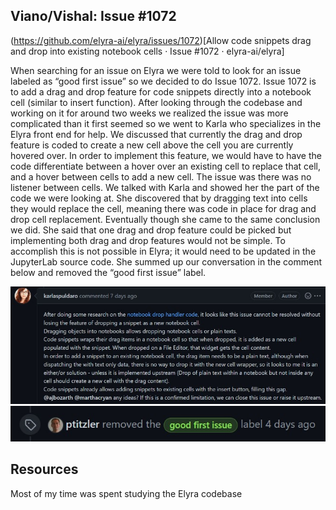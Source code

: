 ## Viano/Vishal: Issue #1072

(https://github.com/elyra-ai/elyra/issues/1072)[Allow code snippets drag and drop into existing notebook cells · Issue #1072 · elyra-ai/elyra]

When searching for an issue on Elyra we were told to look for an issue labeled as “good first issue” so we decided to do Issue 1072. Issue 1072 is to add a drag and drop feature for code snippets directly into a notebook cell (similar to insert function). After looking through the codebase and working on it for around two weeks we realized the issue was more complicated than it first seemed so we went to Karla who specializes in the Elyra front end for help. We discussed that currently the drag and drop feature is coded to create a new cell above the cell you are currently hovered over. In order to implement this feature, we would have to have the code differentiate between a hover over an existing cell to replace that cell, and a hover between cells to add a new cell. The issue was there was no listener between cells. We talked with Karla and showed her the part of the code we were looking at. She discovered that by dragging text into cells they would replace the cell, meaning there was code in place for drag and drop cell replacement. Eventually though she came to the same conclusion we did. She said that one drag and drop feature could be picked but implementing both drag and drop features would not be simple. To accomplish this is not possible in Elyra; it would need to be updated in the JupyterLab source code. She summed up our conversation in the comment below and removed the “good first issue” label.

<img src="./cm.jpg"/>

<img src="./rgfi.jpg"/>

## Resources

Most of my time was spent studying the Elyra codebase
